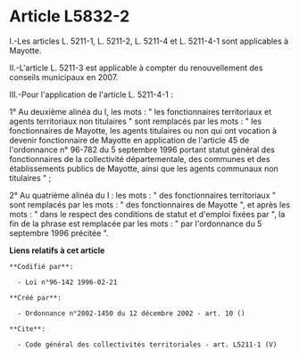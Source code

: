 # Article L5832-2

I.-Les articles L. 5211-1, L. 5211-2, L. 5211-4 et L. 5211-4-1 sont applicables à Mayotte. 

II.-L'article L. 5211-3 est applicable à compter du renouvellement des conseils municipaux en 2007. 

III.-Pour l'application de l'article L. 5211-4-1 : 

1° Au deuxième alinéa du I, les mots : " les fonctionnaires territoriaux et agents territoriaux non titulaires " sont
remplacés par les mots : " les fonctionnaires de Mayotte, les agents titulaires ou non qui ont vocation à devenir
fonctionnaire de Mayotte en application de l'article 45 de l'ordonnance n° 96-782 du 5 septembre 1996 portant statut général
des fonctionnaires de la collectivité départementale, des communes et des établissements publics de Mayotte, ainsi que les
agents communaux non titulaires " ; 

2° Au quatrième alinéa du I : les mots : " des fonctionnaires territoriaux " sont remplacés par les mots : " des
fonctionnaires de Mayotte ", et après les mots : " dans le respect des conditions de statut et d'emploi fixées par ", la fin
de la phrase est remplacée par les mots : " par l'ordonnance du 5 septembre 1996 précitée ".

**Liens relatifs à cet article**

	**Codifié par**:

	  - Loi n°96-142 1996-02-21

	**Créé par**:

	  - Ordonnance n°2002-1450 du 12 décembre 2002 - art. 10 ()

	**Cite**:

	  - Code général des collectivités territoriales - art. L5211-1 (V)

